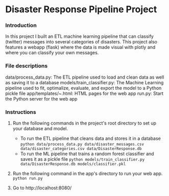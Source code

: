 # Disaster Response Pipeline Project

### Introduction

In this project I built an ETL machine learning pipeline that can classify (twitter) messages into several categories of disasters. This project also features a webapp (flask) where the data is made visual with plotly and where you can classify your own messages. 

### File descriptions

data/process_data.py:  The ETL pipeline used to load and clean data as well as saving it to a database
models/train_classifier.py: The Machine Learning pipeline used to fit, optimalize, evaluate, and export the model to a Python pickle file
app/templates/~.html: HTML pages for the web app
run.py: Start the Python server for the web app


### Instructions
1. Run the following commands in the project's root directory to set up your database and model.

    - To run the ETL pipeline that cleans data and stores it in a database
        `python data/process_data.py data/disaster_messages.csv data/disaster_categories.csv data/DisasterResponse.db`
    - To run the ML pipeline that trains a random forest classifier and saves it as a pickle file
        `python models/train_classifier.py data/DisasterResponse.db models/classifier.pkl`

2. Run the following command in the app's directory to run your web app.
    `python run.py`

3. Go to http://localhost:8080/
